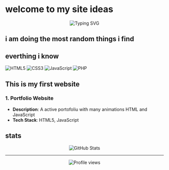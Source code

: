 # welcome to my site ideas

<div align="center">
  <img src="https://readme-typing-svg.herokuapp.com?font=Fira+Code&pause=1000&color=2196F3&center=true&vCenter=true&width=435&lines=New+developer;Always+learning+new+things" alt="Typing SVG" />
</div>

## i am doing the most random things i find



## everthing i know

![HTML5](https://img.shields.io/badge/-HTML5-E34F26?style=flat-square&logo=html5&logoColor=white)
![CSS3](https://img.shields.io/badge/-CSS3-1572B6?style=flat-square&logo=css3)
![JavaScript](https://img.shields.io/badge/-JavaScript-F7DF1E?style=flat-square&logo=javascript&logoColor=black)
![PHP](https://img.shields.io/badge/-PHP-777BB4?style=flat-square&logo=php&logoColor=white)

## This is my first website 

### 1. Portfolio Website
- **Description**: A  active portofoliu with many animations HTML  and JavaScript
- **Tech Stack**: HTML5,  JavaScript

##  stats

<div align="center">
  <img src="https://github-readme-stats.vercel.app/api?username=yourusername&show_icons=true&theme=dracula" alt="GitHub Stats" />
</div>


---

<div align="center">
  <img src="https://komarev.com/ghpvc/?username=yourusername&color=blue&style=flat-square" alt="Profile views" />
</div>
